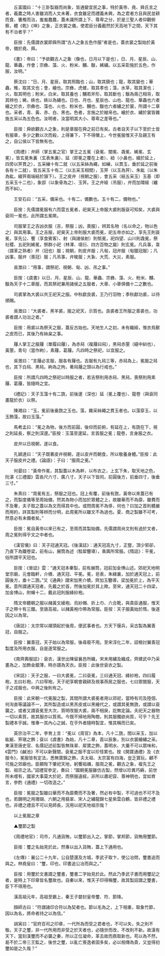 <!-- { "loadSidebar": true } -->
　　丘富國曰：“十三卦製器而尚象，皆通變宜民之事，特於黃帝、堯、舜氏言之者，羲農之時人害雖消而人文未著，衣食雖足而禮義未興，為之君者方且與民並耕而食、饔飧而治，蚩蚩蠢蠢，蓋未識所謂上下、尊卑之分，於是三聖人者仰觀俯察，體《乾》《坤》之象，正衣裳之儀，使君臣分義截然於天高地下之間，天下其有不治者乎？”

　　臣按：先儒謂衣裳即舜所謂“古人之象五色作服”者是也，蓋衣裳之製始於黃帝，備於堯、舜。

　　《書》：帝曰：“予欲觀古人之象（像也，日月以下是也），日、月、星辰、山、龍、華蟲，作會；宗彝、藻、火、粉米、黼、黻，絺繡。以五采彰施於五色，作服，汝明。”

　　蔡沈曰：“日、月、星辰，取其照臨也；山，取其鎮也；龍，取其變也；華蟲，雉，取其文也；會，繪也。宗彝，虎蜼，取其孝也；藻，水草，取其潔也；火，取其明也；粉米，白米，取其養也；黼若斧形，取其斷也；黻為兩己相背，取其辨也；絺，紩也，紩以為繡也。日也、月也、星辰也、山也、龍也、華蟲也六者繪之於衣，宗彝也、藻也、火也、粉米也、黼也、黻也六者繡之於裳，所謂十二章也。采者，青、黃、赤、白、黑也。色者，言施之於繒帛也。繪於衣、繡於裳皆雜施五采以為五色也。汝明者，汝當明其大小、尊卑之差等也。”

　　臣按：舜欲觀古人之象，則是章服在舜之前已有矣。古者自天子以下至於士皆有服章，多少之數以次而殺，上得兼下，下不得僭上，今世冕服惟天子及親王有之，自公侯以下皆無有也。

　　《周禮》：弁師（掌五冕之官）掌王之五冕（袞冕、闇冕、毳冕、絺冕、玄冕），皆玄冕朱裏（玄表朱裏）、延（即冕之覆在上者）、紐（小鼻也，綴於延上，四旁以笄貫之），五采繅十有二就（以五采絲為繩，如繅，以貫玉，垂於延之前後各有十二就），皆五采玉十有二（以五采玉相間），玉笄（以玉為笄）、朱紘（以朱為紘，綴笄兩端結於頷下）。王之皮弁（視朝之服），會五采（結五采玉）玉基（即五采玉十二也），象邸（以象骨為之）、玉笄。王之弁絰（吊服），弁而加環絰（纏而不糾）。

　　王安石曰：“五采，備采也。十有二，備數也。玉十有二，備物也。”

　　臣按：先儒謂冕服有六而雲五冕者，祀昊天上帝服大裘則服袞可知矣，大裘與袞同一冕也，此所謂五冕歟。

　　司服掌王之吉凶衣服（吉，祭服；凶，喪服），辨其名物（名以命之，物以色之）與其用事。王之吉服，祀昊天上帝則服大裘而冕，祀五帝亦如之，享先王則袞冕，享先公、饗（享食賓客）、射（與諸侯射）則牴冕，祀四望、山川則毳冕，祭社稷、五祀則絺冕，祭群小祀（林澤、墳衍、四方百物之屬）則玄冕。凡兵事，韋（謂革之熟者）弁（冠也）服；視朝，則皮弁服；凡甸，冠弁服（甸獵冠服）；凡凶事，服弁（喪冠）服；凡吊事，弁晙服；大紥、大荒、大災，素服。

　　吳澂曰：“用事，謂祭祀、視朝、甸、凶、吊之事。”

　　臣按：《虞書》以日、月、星辰、山、龍、華蟲、宗彝、藻、火、粉米、黼、黻為天子十二章服，而其祭祀兼用諸侯之五服者，大章、小章俱備十二之數也。

　　司裘掌為大裘以共王祀天之服。中秋獻良裘，王乃行羽物；季秋獻功裘，以待頒賜。

　　吳澂曰：“大裘者，黑羊裘，服之祀天，示質也。良裘者王所服之善裘也，功裘者謂人功治之者。”

　　臣按：用裘以為祭天之服，蓋反古始也。天地生人之初，未有織絰，惟衣鳥獸之皮而已，其後乃有絲枲之事。

　　屨人掌王之服屨（單履曰屨），為赤舄（複屨曰舄），黑舄赤曌（縫中紃也），黃曌，青句（當作絇），素屨，葛屨。凡四時之祭祀，以宜服之。

　　吳澂曰：“言屨必言服，服各有屨也。吉服有九舄三等，赤舄為上，冕服之舄也，其下白舄、黑舄。絇為之拘，著舄屨之頭以為行戒也。”

　　臣按：所謂凡四時之祭祀以時服之者，若吉祭則用赤舄、黑舄，喪祭則用素屨、葛屨，皆隨時之宜。

　　《禮記》：天子玉藻十有二旒，前後邃（深也）延（冕上覆也）、龍卷（與袞同畫龍於衣）以祭。

　　陳澔曰：“玉，冕前後垂旒之玉也。藻，雜采絲繩之貫玉者也。以藻穿玉，以玉飾藻，故曰玉藻。”

　　馬耇孟曰：“冕之為物，後方而前圓，後仰而前俯，有延在上，有旒在下，視之則延長，察之則深邃。”臣按：玉藻至邃延，言首服之冕；龍卷，言身服之衣。

　　皮弁以日視朝，遂以食。

　　孔穎達曰：“天子既著皮弁視朝，遂以皮弁而朝食，所以敬養身體。”臣按：此天子服皮弁之禮。《論語》：子曰：“服周之冕。”

　　何晏曰：“黃帝作冕，其製蓋以木為幹，以布衣之，上玄下朱，取天地之色，阮湛《三禮圖》雲長尺六寸、廣八寸，天子以下皆同，前圓後方，前垂四寸，後垂三寸。”

　　朱熹曰：“周冕有五，祭服之冠也。冠上有覆，前後有旒，黃帝以來蓋已有之，而製度儀等至周始備，然其為物小而加於眾體之上，故雖華而不為靡，雖費而不及奢，夫子取之蓋以為文而得其中也。或問周冕不為侈，何也？曰加之首則體嚴而用約，詳其製則等辨而分明，此周冕所以雖文不為過也。夏、商之製雖不可考，然意必有未備者矣。”

　　臣按：冕自黃帝以來已有之，至周而其製始備，先儒謂周尚文則有過於文者，周之冕則得乎文之中者也。

　　《漢官儀》曰：天子冠通天冠。《後漢誌》：通天冠高九寸，正豎，頂少邪卻，乃直下為鐵卷梁，前有山，展筒為述（駁犀簪導），乘輿所常服。《隋誌》：平冕，俗所謂平天冠也。

　　臣按：《晉誌》雲：“通天冠本秦製，前有展筒，冠前加金博山述。郊祀天地明堂宗廟，元會臨軒，介幘、通天冠、平冕。冕，皂表，朱綠裏，加於通天冠上，前圓後方，垂十二旒。”又《通典》謂宋加黑介幘，齊加玉簪導，梁加冕於上，為平天冕。意所謂通天冠者，先戴之於首，然後加冕於其上歟。至宋，通天冠二十四梁，加金博山，附蟬十二，戴此冠則服絳紗袍。

　　隋文帝聽朝之服以赭黃文綾袍、烏紗帽、折上巾、六合靴，與貴臣通服，惟天子之帶十有三鐶。至唐高祖，以赭黃袍巾帶為常服。臣按：天子服黃始於隋，後遂因之以為常。

　　《唐誌》：太宗常以襆頭起於後周，便武事者也。方天下偃兵，采古製為翼善冠，自服之。

　　臣按：翼善冠，天子始以為常服，後尋廢不用。至宋淳化二年，詔檢討翼善冠製度及所用衣服，自是遂常服之。

　　《南齊輿服誌》：袞衣，漢世出陳留襄邑所織，宋末用繡及織成，齊建武中乃采畫為之，加飾金銀薄，時亦謂為天衣。臣按：此後世袞衣之製。

　　《宋誌》：天子之服，一曰大裘冕，二曰袞冕，三曰通天冠、絳紗袍，四曰履袍，五曰衫袍，六曰窄袍，天子祀享朝會親耕及視事燕居之服也，七曰禦閱服，天子之戎服也，中興之後則有之。

　　臣按：此宋朝一代冕服之製，其間所謂大裘冕者用以郊祀，當時有司及陸佃、何洵直等議論不一，其所製造或以黑羔皮或以黑繪代之，或謂其冕無旒，或謂以袞襲之，或者又謂袞冕至大次，質明改服大裘，兩不相戾，訖無定論。夫祀天之器物一切以素質，故其服亦以質焉。今既不掃地用陶匏，則其服獨欲尚質，可乎？先王製禮本乎誠，惟專一其內心之誠，在乎外者隨時製宜，惟其稱而已矣。

　　英宗治平二年，李育上言：“冕以《周官》為本，凡十二旒，間以采玉，加以紘綖、笄瑱之飾；袞以《虞書》為始，凡十二章，首以辰象，別以衣裳繪繡之采。東漢至唐史官、名儒記述前製皆無珠翠、犀寶之飾，蓋明水、大羹不可以眾味和，《雲門》《鹹池》不可以新聲間，袞冕之服不宜以珍怪累也。按《開寶通禮》及《衣服令》，冕服皆有定法，悉無寶錦之飾，夫太祖、太宗富有四海，豈乏寶玩，顧不可施之郊廟也。臣願陛下肇祀天地，躬饗祖禰，服周之冕，觀古之象，複先王之製、祖宗之法。”詔禮官參定，奏曰：“國朝冕服雖仿古製，然增以珍異巧縟，前世所未嚐有，國家大事莫大於祀，而祭服違經，非所以肅祀容、尊神明也，宜如育言，參酌《通禮》一切改造之。”

　　臣按：冕服之製雖曰華而不為靡費而不及奢，然必有中製，不可過也不可不及也，若魏明之用珊瑚、六朝之用翡翠、宋人之繡龍錦七星紫雲白鶴，皆非禮之禮也。非禮之禮且不可以見師長，況用以祀天地祖宗哉？

　　以上冕服之章

　　▲璽節之製

　　《周禮地官》：司市，凡通貨賄，以璽節出入之。掌節，掌邦節，貨賄用璽節。

　　臣按：璽之名始見於此，然專以出入貨賄，蓋上下通用也。

　　《左傳》：襄公二十九年，公自楚還及方城，季武子取卞，使公冶問，璽書追而與之。林堯叟曰：“璽，印也，印書追公冶而與之。”

　　臣按：用璽於文書謂之璽書，璽書二字始見於此。然此乃季武子書而用璽記之者，是時上下印章皆名璽故也。自秦以來，惟天子印得稱璽，故其製詔謂之璽書，臣下不得用也。

　　漢高祖元年，高祖至霸上，秦王子嬰封皇帝璽、符、節降。

　　顏師古曰：“符謂諸印合符以為契者也。節以毛為之，上下相重，取象竹節，因以為名，將命者持之以為信。”

　　胡寅曰：“官府百司之印章，一代所為而受之君者也，不可以失，失之則不敬。天子之璽，非一代所用而非受之於天者也，必隨世而改，不改則不新。故漢有天下，當刻漢璽而不必襲之秦，所以正位凝命，革去故而鼎取新也。苟以為不然，曷不於二帝三王監之，後世之璽，以亂亡喪逸者固多矣，必以相傳為貴，又豈得初璽如是之久哉？”

